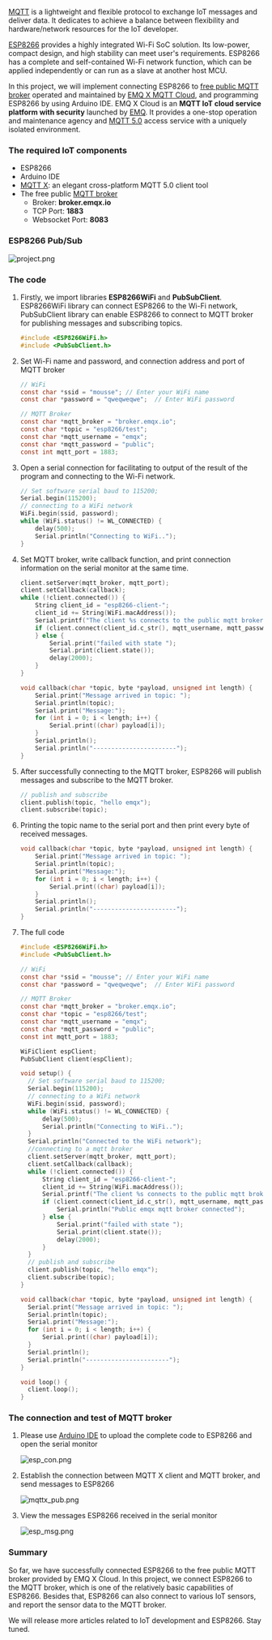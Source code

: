 [MQTT](https://www.emqx.com/en/mqtt) is a lightweight and flexible protocol to exchange IoT messages and deliver data. It dedicates to achieve a balance between flexibility and hardware/network resources for the IoT developer.

[ESP8266](https://www.espressif.com) provides a highly integrated Wi-Fi SoC solution. Its low-power, compact design, and high stability can meet user's requirements. ESP8266 has a complete and self-contained Wi-Fi network function, which can be applied independently or can run as a slave at another host MCU.

In this project, we will implement connecting ESP8266 to [free public MQTT broker](https://www.emqx.com/en/mqtt/public-mqtt5-broker) operated and maintained by [EMQ X MQTT Cloud](https://www.emqx.com/en/cloud), and programming ESP8266 by using Arduino IDE. EMQ X Cloud is an **MQTT IoT cloud service platform with security** launched by [EMQ](https://www.emqx.com/en). It provides a one-stop operation and maintenance agency and [MQTT 5.0](https://www.emqx.com/en/mqtt/mqtt5) access service with a uniquely isolated environment.

### The required IoT components 

* ESP8266
* Arduino IDE
* [MQTT X](https://mqttx.app): an elegant cross-platform MQTT 5.0 client tool
* The free public [MQTT broker](https://www.emqx.com/en/products/emqx)
  - Broker: **broker.emqx.io**
  - TCP Port: **1883**
  - Websocket Port: **8083**



### ESP8266 Pub/Sub

![project.png](https://static.emqx.net/images/35a817d8c8b74c0481983b8c9ac0fee7.png)



### The code

1. Firstly, we import libraries **ESP8266WiFi** and **PubSubClient**. ESP8266WiFi library can connect ESP8266 to the Wi-Fi network, PubSubClient library can enable ESP8266 to connect to MQTT broker for publishing messages and subscribing topics.

   ```c
   #include <ESP8266WiFi.h>
   #include <PubSubClient.h>
   ```

2. Set Wi-Fi name and password, and connection address and port of MQTT broker

   ```c
   // WiFi
   const char *ssid = "mousse"; // Enter your WiFi name
   const char *password = "qweqweqwe";  // Enter WiFi password
   
   // MQTT Broker
   const char *mqtt_broker = "broker.emqx.io";
   const char *topic = "esp8266/test";
   const char *mqtt_username = "emqx";
   const char *mqtt_password = "public";
   const int mqtt_port = 1883;
   ```

3. Open a serial connection for facilitating to output of the result of the program and connecting to the Wi-Fi network.

   ```c
   // Set software serial baud to 115200;
   Serial.begin(115200);
   // connecting to a WiFi network
   WiFi.begin(ssid, password);
   while (WiFi.status() != WL_CONNECTED) {
       delay(500);
       Serial.println("Connecting to WiFi..");
   }
   ```

4. Set MQTT broker, write callback function, and print connection information on the serial monitor at the same time.

   ```c
   client.setServer(mqtt_broker, mqtt_port);
   client.setCallback(callback);
   while (!client.connected()) {
       String client_id = "esp8266-client-";
       client_id += String(WiFi.macAddress());
       Serial.printf("The client %s connects to the public mqtt broker\n", client_id.c_str());
       if (client.connect(client_id.c_str(), mqtt_username, mqtt_password)) {
       } else {
           Serial.print("failed with state ");
           Serial.print(client.state());
           delay(2000);
       }
   }
   
   void callback(char *topic, byte *payload, unsigned int length) {
       Serial.print("Message arrived in topic: ");
       Serial.println(topic);
       Serial.print("Message:");
       for (int i = 0; i < length; i++) {
           Serial.print((char) payload[i]);
       }
       Serial.println();
       Serial.println("-----------------------");
   }
   ```

5. After successfully connecting to the MQTT broker, ESP8266 will publish messages and subscribe to the MQTT broker.

   ```c
   // publish and subscribe
   client.publish(topic, "hello emqx");
   client.subscribe(topic);
   ```

6. Printing the topic name to the serial port and then print every byte of received messages.

   ```c
   void callback(char *topic, byte *payload, unsigned int length) {
       Serial.print("Message arrived in topic: ");
       Serial.println(topic);
       Serial.print("Message:");
       for (int i = 0; i < length; i++) {
           Serial.print((char) payload[i]);
       }
       Serial.println();
       Serial.println("-----------------------");
   }
   ```

7. The full code

   ```c
   #include <ESP8266WiFi.h>
   #include <PubSubClient.h>
   
   // WiFi
   const char *ssid = "mousse"; // Enter your WiFi name
   const char *password = "qweqweqwe";  // Enter WiFi password
   
   // MQTT Broker
   const char *mqtt_broker = "broker.emqx.io";
   const char *topic = "esp8266/test";
   const char *mqtt_username = "emqx";
   const char *mqtt_password = "public";
   const int mqtt_port = 1883;
   
   WiFiClient espClient;
   PubSubClient client(espClient);
   
   void setup() {
     // Set software serial baud to 115200;
     Serial.begin(115200);
     // connecting to a WiFi network
     WiFi.begin(ssid, password);
     while (WiFi.status() != WL_CONNECTED) {
         delay(500);
         Serial.println("Connecting to WiFi..");
     }
     Serial.println("Connected to the WiFi network");
     //connecting to a mqtt broker
     client.setServer(mqtt_broker, mqtt_port);
     client.setCallback(callback);
     while (!client.connected()) {
         String client_id = "esp8266-client-";
         client_id += String(WiFi.macAddress());
         Serial.printf("The client %s connects to the public mqtt broker\n", client_id.c_str());
         if (client.connect(client_id.c_str(), mqtt_username, mqtt_password)) {
             Serial.println("Public emqx mqtt broker connected");
         } else {
             Serial.print("failed with state ");
             Serial.print(client.state());
             delay(2000);
         }
     }
     // publish and subscribe
     client.publish(topic, "hello emqx");
     client.subscribe(topic);
   }
   
   void callback(char *topic, byte *payload, unsigned int length) {
     Serial.print("Message arrived in topic: ");
     Serial.println(topic);
     Serial.print("Message:");
     for (int i = 0; i < length; i++) {
         Serial.print((char) payload[i]);
     }
     Serial.println();
     Serial.println("-----------------------");
   }
   
   void loop() {
     client.loop();
   }
   ```



### The connection and test of MQTT broker

1. Please use  [Arduino IDE](https://www.arduino.cc/en/Main/Software) to upload the complete code to ESP8266 and open the serial monitor

   ![esp_con.png](https://static.emqx.net/images/4c97b1546d31021cc22c64ae7ce4863b.png)

2. Establish the connection between MQTT X client and MQTT broker, and send messages to ESP8266

   ![mqttx_pub.png](https://static.emqx.net/images/daa2c401453155045f2c068bcd57d66a.png)

3. View the messages ESP8266 received in the serial monitor

   ![esp_msg.png](https://static.emqx.net/images/8c98d850cdfd5c98db94471d0f6a308f.png)


### Summary

So far, we have successfully connected ESP8266 to the free public MQTT broker provided by EMQ X Cloud. In this project, we connect ESP8266 to the MQTT broker, which is one of the relatively basic capabilities of ESP8266. Besides that, ESP8266 can also connect to various IoT sensors, and report the sensor data to the MQTT broker.

We will release more articles related to IoT development and ESP8266. Stay tuned.
